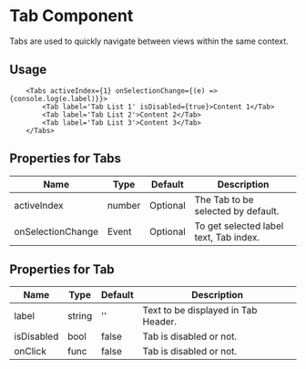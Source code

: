 # Tab Component

Tabs are used to quickly navigate between views within the same context.

## Usage
```
    <Tabs activeIndex={1} onSelectionChange={(e) => {console.log(e.label)}}>
        <Tab label='Tab List 1' isDisabled={true}>Content 1</Tab>
        <Tab label='Tab List 2'>Content 2</Tab>
        <Tab label='Tab List 3'>Content 3</Tab>
    </Tabs>
```

## **Properties for Tabs**

| Name | Type | Default | Description
| --- | --- | --- | --- |
| activeIndex | number | Optional | The Tab to be selected by default.
| onSelectionChange | Event | Optional | To get selected label text, Tab index.

## **Properties for Tab**

| Name | Type | Default | Description
| --- | --- | --- | --- |
| label | string | '' | Text to be displayed in Tab Header.
| isDisabled | bool | false | Tab is disabled or not.
| onClick | func | false | Tab is disabled or not.
